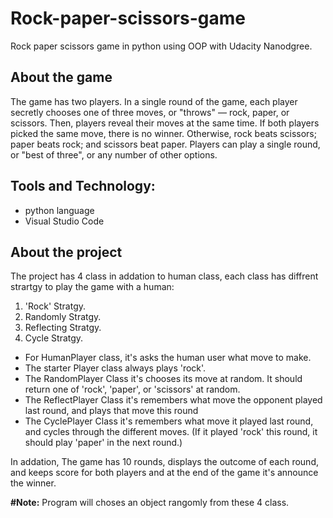 # Rock-paper-scissors-game
Rock paper scissors game in python using OOP with Udacity Nanodgree.

## About the game
The game has two players. In a single round of the game, each player secretly chooses one of three moves, or "throws" — rock, paper, or scissors. Then, players reveal their moves at the same time. If both players picked the same move, there is no winner. Otherwise, rock beats scissors; paper beats rock; and scissors beat paper. Players can play a single round, or "best of three", or any number of other options.

## Tools and Technology:
* python language
* Visual Studio Code

## About the project
The project has 4 class in addation to human class, each class has diffrent strartgy to play the game with a human:
1. 'Rock' Stratgy. 
2. Randomly Stratgy.
3. Reflecting Stratgy.
4. Cycle Stratgy.

- For HumanPlayer class, it's asks the human user what move to make.
- The starter Player class always plays 'rock'.
- The RandomPlayer Class it's chooses its move at random. It should return one of 'rock', 'paper', or 'scissors' at random.
- The ReflectPlayer Class it's remembers what move the opponent played last round, and plays that move this round
- The CyclePlayer Class it's remembers what move it played last round, and cycles through the different moves. (If it played 'rock' this round, it should play 'paper' in the next round.)

In addation, The game has 10 rounds, displays the outcome of each round, and keeps score for both players and at the end of the game it's announce the winner.

**#Note:** Program will choses an object rangomly from these 4 class.
